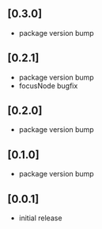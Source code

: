 ## [0.3.0]
* package version bump
 
## [0.2.1]
* package version bump
* focusNode bugfix

## [0.2.0]
* package version bump

## [0.1.0]
* package version bump

## [0.0.1]
* initial release